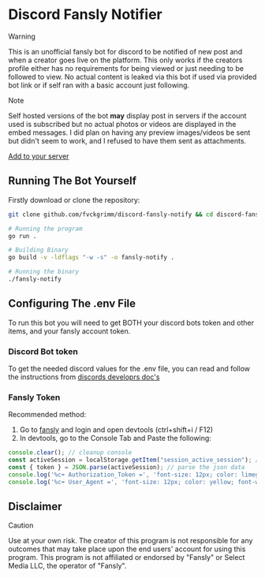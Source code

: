 # Discord Fansly Notifier

> [!WARNING]
> This is an unofficial fansly bot for discord to be notified of new post and when a creator goes live on the platform. This only works if the creators profile either has no requirements for being viewed or just needing to be followed to view. No actual content is leaked via this bot if used via provided bot link or if self ran with a basic account just following.

> [!NOTE]
> Self hosted versions of the bot **may** display post in servers if the account used is subscribed but no actual photos or videos are displayed in the embed messages. I did plan on having any preview images/videos be sent but didn't seem to work, and I refused to have them sent as attachments.

[Add to your server](https://discord.com/oauth2/authorize?client_id=1271878764933943467)

## Running The Bot Yourself 

Firstly download or clone the repository:

```bash
git clone github.com/fvckgrimm/discord-fansly-notify && cd discord-fansly-notify

# Running the program
go run .

# Building Binary
go build -v -ldflags "-w -s" -o fansly-notify .

# Running the binary 
./fansly-notify
```

## Configuring The .env File

To run this bot you will need to get BOTH your discord bots token and other items, and your fansly account token.

### Discord Bot token 

To get the needed discord values for the .env file, you can read and follow the instructions from [discords developrs doc's](https://discord.com/developers/docs/quick-start/getting-started#step-1-creating-an-app) 

### Fansly Token

Recommended method:
1. Go to [fansly](https://fansly.com) and login and open devtools (ctrl+shift+i / F12)
2. In devtools, go to the Console Tab and Paste the following: 
```javascript
console.clear(); // cleanup console
const activeSession = localStorage.getItem("session_active_session"); // get required key
const { token } = JSON.parse(activeSession); // parse the json data
console.log('%c➡️ Authorization_Token =', 'font-size: 12px; color: limegreen; font-weight: bold;', token); // show token
console.log('%c➡️ User_Agent =', 'font-size: 12px; color: yellow; font-weight: bold;', navigator.userAgent); // show user-agent
```

## Disclaimer 
> [!CAUTION]
> Use at your own risk. The creator of this program is not responsible for any outcomes that may take place upon the end users' account for using this program. This program is not affiliated or endorsed by "Fansly" or Select Media LLC, the operator of "Fansly". 
